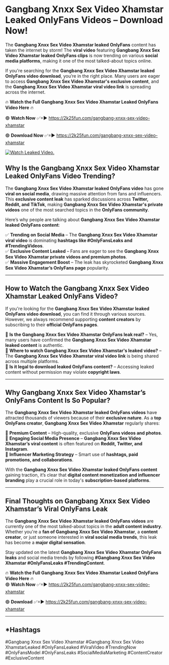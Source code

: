 # Gangbang Xnxx Sex Video Xhamstar Leaked OnlyFans Videos – Download Now!

The **Gangbang Xnxx Sex Video Xhamstar leaked OnlyFans** content has taken the internet by storm! The **viral video** featuring **Gangbang Xnxx Sex Video Xhamstar leaked OnlyFans clips** is now trending on various **social media platforms**, making it one of the most talked-about topics online.  

If you're searching for the **Gangbang Xnxx Sex Video Xhamstar leaked OnlyFans video download**, you’re in the right place. Many users are eager to access **Gangbang Xnxx Sex Video Xhamstar's exclusive content**, and the **Gangbang Xnxx Sex Video Xhamstar viral video link** is spreading across the internet.  

🔥 **Watch the Full Gangbang Xnxx Sex Video Xhamstar Leaked OnlyFans Video Here** 🔥  

🟢 **Watch Now** ✅=► https://2k25fun.com/gangbang-xnxx-sex-video-xhamstar

🟢 **Download Now** ✅=► https://2k25fun.com/gangbang-xnxx-sex-video-xhamstar

[![Watch Leaked Video.](https://miro.medium.com/v2/resize:fit:828/format:webp/1*cilzJN44JGOrTw9NJCrNHA.gif "Watch Leaked Video")](https://2k25fun.com/gangbang-xnxx-sex-video-xhamstar)

## **Why Is the Gangbang Xnxx Sex Video Xhamstar Leaked OnlyFans Video Trending?**  

The **Gangbang Xnxx Sex Video Xhamstar leaked OnlyFans video** has gone **viral on social media**, drawing massive attention from fans and influencers. This **exclusive content leak** has sparked discussions across **Twitter, Reddit, and TikTok**, making **Gangbang Xnxx Sex Video Xhamstar's private videos** one of the most searched topics in the **OnlyFans community**.  

Here’s why people are talking about **Gangbang Xnxx Sex Video Xhamstar leaked OnlyFans content**:  

✅ **Trending on Social Media** – The **Gangbang Xnxx Sex Video Xhamstar viral video** is dominating **hashtags like #OnlyFansLeaks and #TrendingVideos**.  
✅ **Exclusive Content Leaked** – Fans are eager to see the **Gangbang Xnxx Sex Video Xhamstar private videos and premium photos**.  
✅ **Massive Engagement Boost** – The leak has skyrocketed **Gangbang Xnxx Sex Video Xhamstar’s OnlyFans page** popularity.  

---

## **How to Watch the Gangbang Xnxx Sex Video Xhamstar Leaked OnlyFans Video?**  

If you're looking for the **Gangbang Xnxx Sex Video Xhamstar leaked OnlyFans video download**, you can find it through various sources. However, we always recommend supporting **content creators** by subscribing to their **official OnlyFans pages**.  

🔹 **Is the Gangbang Xnxx Sex Video Xhamstar OnlyFans leak real?** – Yes, many users have confirmed the **Gangbang Xnxx Sex Video Xhamstar leaked content** is authentic.  
🔹 **Where to watch Gangbang Xnxx Sex Video Xhamstar's leaked video?** – The **Gangbang Xnxx Sex Video Xhamstar viral video link** is being shared across multiple platforms.  
🔹 **Is it legal to download leaked OnlyFans content?** – Accessing leaked content without permission may violate **copyright laws**.  

---

## **Why Gangbang Xnxx Sex Video Xhamstar’s OnlyFans Content Is So Popular?**  

The **Gangbang Xnxx Sex Video Xhamstar leaked OnlyFans videos** have attracted thousands of viewers because of their **exclusive nature**. As a **top OnlyFans creator**, **Gangbang Xnxx Sex Video Xhamstar** regularly shares:  

📌 **Premium Content** – High-quality, exclusive **OnlyFans videos and photos**.  
📌 **Engaging Social Media Presence** – **Gangbang Xnxx Sex Video Xhamstar’s viral content** is often featured on **Reddit, Twitter, and Instagram**.  
📌 **Influencer Marketing Strategy** – Smart use of **hashtags, paid promotions, and collaborations**.  

With the **Gangbang Xnxx Sex Video Xhamstar leaked OnlyFans content** gaining traction, it’s clear that **digital content monetization and influencer branding** play a crucial role in today's **subscription-based platforms**.  

---

## **Final Thoughts on Gangbang Xnxx Sex Video Xhamstar’s Viral OnlyFans Leak**  

The **Gangbang Xnxx Sex Video Xhamstar leaked OnlyFans videos** are currently one of the most talked-about topics in the **adult content industry**. Whether you're a **fan of Gangbang Xnxx Sex Video Xhamstar**, a **content creator**, or just someone interested in **viral social media trends**, this leak has become a **major digital sensation**.  

Stay updated on the latest **Gangbang Xnxx Sex Video Xhamstar OnlyFans leaks** and social media trends by following **#Gangbang Xnxx Sex Video Xhamstar #OnlyFansLeaks #TrendingContent**.  

🔥 **Watch the Full Gangbang Xnxx Sex Video Xhamstar Leaked OnlyFans Video Here** 🔥  
🟢 **Watch Now** ✅=► https://2k25fun.com/gangbang-xnxx-sex-video-xhamstar

🟢 **Download** ✅=► https://2k25fun.com/gangbang-xnxx-sex-video-xhamstar

---

## *Hashtags
#Gangbang Xnxx Sex Video Xhamstar #Gangbang Xnxx Sex Video XhamstarLeaked #OnlyFansLeaked #ViralVideo #TrendingNow #OnlyFansModel #OnlyFansLeaks #SocialMediaMarketing #ContentCreator #ExclusiveContent  